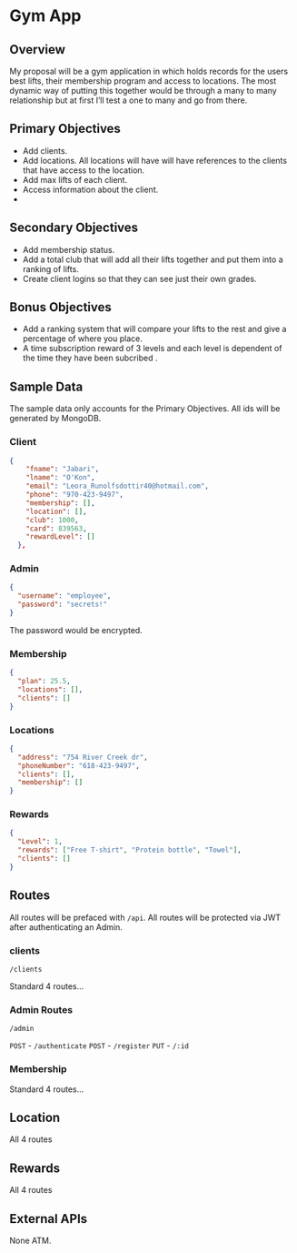 # Gym App

## Overview

My proposal will be a gym application in which holds records for the users best lifts, their membership program and access to locations. The most dynamic way of putting this together would be through a many to many relationship but at first I’ll test a one to many and go from there.

## Primary Objectives

- Add clients.
- Add locations. All locations will have will have references to the clients that have access to the location.
- Add max lifts of each client.
- Access information about the client.
-

## Secondary Objectives

- Add membership status.
- Add a total club that will add all their lifts together and put them into a ranking of lifts.
- Create client logins so that they can see just their own grades.

## Bonus Objectives

- Add a ranking system that will compare your lifts to the rest and give a percentage of where you place.
- A time subscription reward of 3 levels and each level is dependent of the time they have been subcribed
  .

## Sample Data

The sample data only accounts for the Primary Objectives.
All ids will be generated by MongoDB.

### Client

```json
{
    "fname": "Jabari",
    "lname": "O'Kon",
    "email": "Leora_Runolfsdottir40@hotmail.com",
    "phone": "970-423-9497",
    "membership": [],
    "location": [],
    "club": 1000,
    "card": 839563,
    "rewardLevel": []
  },
```

### Admin

```json
{
  "username": "employee",
  "password": "secrets!"
}
```

The password would be encrypted.

### Membership

```json
{
  "plan": 25.5,
  "locations": [],
  "clients": []
}
```

### Locations

```json
{
  "address": "754 River Creek dr",
  "phoneNumber": "618-423-9497",
  "clients": [],
  "membership": []
}
```

### Rewards

```json
{
  "Level": 1,
  "rewards": ["Free T-shirt", "Protein bottle", "Towel"],
  "clients": []
}
```

## Routes

All routes will be prefaced with `/api`.
All routes will be protected via JWT after authenticating an Admin.

### clients

`/clients`

Standard 4 routes...

### Admin Routes

`/admin`

`POST` - `/authenticate`
`POST` - `/register`
`PUT` - `/:id`

### Membership

Standard 4 routes...

## Location

All 4 routes

## Rewards

All 4 routes

## External APIs

None ATM.
